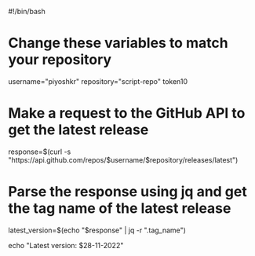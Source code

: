 #!/bin/bash

# Change these variables to match your repository
username="piyoshkr"
repository="script-repo"
token10
# Make a request to the GitHub API to get the latest release
response=$(curl -s "https://api.github.com/repos/$username/$repository/releases/latest")

# Parse the response using jq and get the tag name of the latest release
latest_version=$(echo "$response" | jq -r ".tag_name")

echo "Latest version: $28-11-2022"



